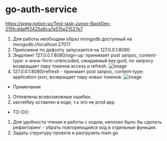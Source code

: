 # go-auth-service
https://www.notion.so/Test-task-Junior-BackDev-215fcddafff2425a8ca7e515e21527e7
1) Для работы необходим образ mongodb доступный на mongodb://localhost:27017
2) Приложене по дефолту запускается на  127.0.0.1:8080
3) Эндопинт 127.0.0.1:8080/sign-up: принимает post запрос, content-type: x-www-form-urlencoded, ожидаемый key:guid, по запросу возвращает пару токенов access и refresh.
![image](https://user-images.githubusercontent.com/34633194/134423165-175ccbbd-42bb-48ec-8f9a-dc3f3c7ecd9c.png)
5) 127.0.0.1:8080/refresh - принмает post запрос, content-type: application-json, возвращает пару новых токенов.
![image](https://user-images.githubusercontent.com/34633194/134423345-ff9ea302-cad7-46df-9d79-d39282eb727d.png)

- Примечания
1) Отловлены всевозможные ошибки.
2) secretKey оставлен в коде, т.к это не prod app.
- TO-DO:
1) Для удобности чтения и работы с кодом, неплохо было бы сделать рефакторинг - убрать повторяющийся код в отдельные функции.
2) Задать структуру проекта и разгрузить main.go

